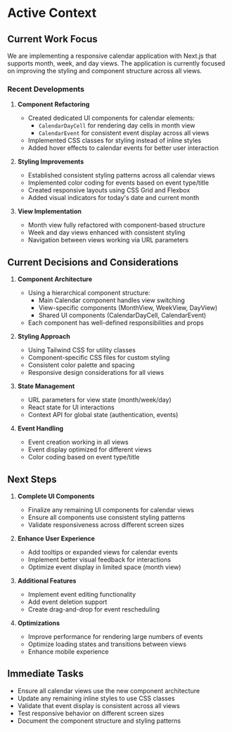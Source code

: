 # Active Context

## Current Work Focus

We are implementing a responsive calendar application with Next.js that supports month, week, and day views. The application is currently focused on improving the styling and component structure across all views.

### Recent Developments

1. **Component Refactoring**
   - Created dedicated UI components for calendar elements:
     - `CalendarDayCell` for rendering day cells in month view
     - `CalendarEvent` for consistent event display across all views
   - Implemented CSS classes for styling instead of inline styles
   - Added hover effects to calendar events for better user interaction

2. **Styling Improvements**
   - Established consistent styling patterns across all calendar views
   - Implemented color coding for events based on event type/title
   - Created responsive layouts using CSS Grid and Flexbox
   - Added visual indicators for today's date and current month

3. **View Implementation**
   - Month view fully refactored with component-based structure
   - Week and day views enhanced with consistent styling
   - Navigation between views working via URL parameters

## Current Decisions and Considerations

1. **Component Architecture**
   - Using a hierarchical component structure:
     - Main Calendar component handles view switching
     - View-specific components (MonthView, WeekView, DayView)
     - Shared UI components (CalendarDayCell, CalendarEvent)
   - Each component has well-defined responsibilities and props

2. **Styling Approach**
   - Using Tailwind CSS for utility classes
   - Component-specific CSS files for custom styling
   - Consistent color palette and spacing
   - Responsive design considerations for all views

3. **State Management**
   - URL parameters for view state (month/week/day)
   - React state for UI interactions
   - Context API for global state (authentication, events)

4. **Event Handling**
   - Event creation working in all views
   - Event display optimized for different views
   - Color coding based on event type/title

## Next Steps

1. **Complete UI Components**
   - Finalize any remaining UI components for calendar views
   - Ensure all components use consistent styling patterns
   - Validate responsiveness across different screen sizes

2. **Enhance User Experience**
   - Add tooltips or expanded views for calendar events
   - Implement better visual feedback for interactions
   - Optimize event display in limited space (month view)

3. **Additional Features**
   - Implement event editing functionality
   - Add event deletion support
   - Create drag-and-drop for event rescheduling

4. **Optimizations**
   - Improve performance for rendering large numbers of events
   - Optimize loading states and transitions between views
   - Enhance mobile experience

## Immediate Tasks

- Ensure all calendar views use the new component architecture
- Update any remaining inline styles to use CSS classes
- Validate that event display is consistent across all views
- Test responsive behavior on different screen sizes
- Document the component structure and styling patterns 